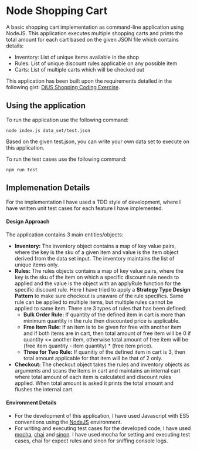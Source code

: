 # Node Shopping Cart
A basic shopping cart implementation as command-line application using NodeJS. This application executes multiple shopping carts and prints the total amount for each cart based on the given JSON file which contains details:
- Inventory: List of unique items available in the shop
- Rules: List of unique discount rules applicable on any possible item
- Carts: List of multiple carts which will be checked out

This application has been built upon the requirements detailed in the following gist: [DiUS Shopping Coding Exercise](https://gist.github.com/codingricky/2913880).

## Using the application

To run the application use the following command:

```
node index.js data_set/test.json
```

Based on the given test.json, you can write your own data set to execute on this application.

To run the test cases use the following command:

```
npm run test
```

## Implemenation Details

For the implementation I have used a TDD style of development, where I have written unit test cases for each feature I have implemented.

#### Design Approach

The application contains 3 main entities/objects:
- **Inventory:** The inventory object contains a map of key value pairs, where the key is the sku of a given item and value is the item object derived from the data set input. The inventory maintains the list of unique items only.
- **Rules:** The rules objects contains a map of key value pairs, where the key is the sku of the item on which a specific discount rule needs to applied and the value is the object with an applyRule function for the specific discount rule. Here I have tried to apply a **Strategy Type Design Pattern** to make sure checkout is unaware of the rule specifics. Same rule can be applied to multiple items, but multiple rules cannot be applied to same item. There are 3 types of rules that has been defined:
  - **Bulk Order Rule:** If quantity of the defined item in cart is more than minimum quantity in the rule then discounted price is applicable.
  - **Free Item Rule:** If an item is to be given for free with another item and if both items are in cart, then total amount of free item will be 0 if quantity <= another item, otherwise total amount of free item will be (free item quantity - item quantity) * (free item price).
  - **Three for Two Rule:** If quanitiy of the defined item in cart is 3, then total amount applicable for that item will be that of 2 only.
- **Checkout:** The checkout object takes the rules and inventory objects as arguments and scans the items in cart and maintains an internal cart where total amount of each item is calculated and discount rules applied. When total amount is asked it prints the total amount and flushes the internal cart.

#### Environment Details

- For the development of this application, I have used Javascript with ES5 conventions using the [NodeJS](https://nodejs.org/en/) environment.
- For writing and executing test cases for the developed code, I have used [mocha](https://mochajs.org/), [chai](http://chaijs.com/) and [sinon](http://sinonjs.org/). I have used mocha for setting and executing test cases, chai for expect rules and sinon for sniffing console logs.
